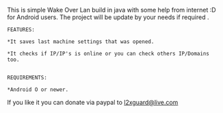 This is simple Wake Over Lan build in java with some help from internet :D for Android users.
The project will be update by your needs if required .


    FEATURES:

    *It saves last machine settings that was opened.

    *It checks if IP/IP's is online or you can check others IP/Domains too.


    REQUIREMENTS:
    
    *Android O or newer.

If you like it you can donate via paypal to l2xguard@live.com
